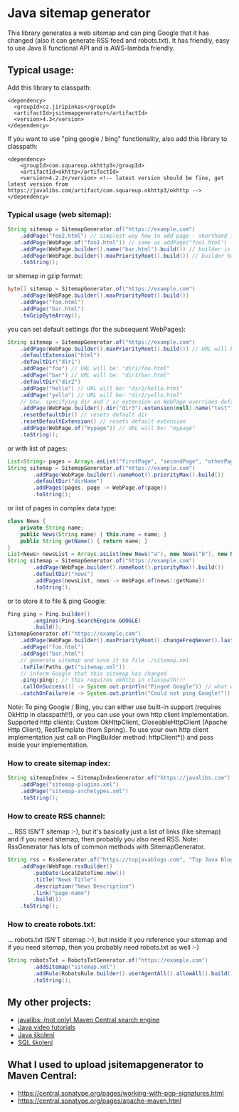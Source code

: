 # Java sitemap generator


This library generates a web sitemap and can ping Google that it has
changed (also it can generate RSS feed and robots.txt). It has friendly, 
easy to use Java 8 functional API and is AWS-lambda friendly.

## Typical usage:

Add this library to classpath:

    <dependency>
      <groupId>cz.jiripinkas</groupId>
      <artifactId>jsitemapgenerator</artifactId>
      <version>4.3</version>
    </dependency>

If you want to use "ping google / bing" functionality, also add this library to classpath:

    <dependency>
        <groupId>com.squareup.okhttp3</groupId>
        <artifactId>okhttp</artifactId>
        <version>4.2.2</version> <!-- latest version should be fine, get latest version from https://javalibs.com/artifact/com.squareup.okhttp3/okhttp -->
    </dependency>

### Typical usage (web sitemap):

```java
String sitemap = SitemapGenerator.of("https://example.com")
    .addPage("foo2.html") // simplest way how to add page - shorthand for addPage(WebPage.of("foo2.html"))
    .addPage(WebPage.of("foo1.html")) // same as addPage("foo1.html")
    .addPage(WebPage.builder().name("bar.html").build()) // builder is more complex
    .addPage(WebPage.builder().maxPriorityRoot().build()) // builder has lots of useful methods
    .toString();
```

or sitemap in gzip format:

```java
byte[] sitemap = SitemapGenerator.of("https://example.com")
    .addPage(WebPage.builder().maxPriorityRoot().build())
    .addPage("foo.html")
    .addPage("bar.html")
    .toGzipByteArray();
```

you can set default settings (for the subsequent WebPages):

```java
String sitemap = SitemapGenerator.of("https://example.com")
    .addPage(WebPage.builder().maxPriorityRoot().build()) // URL will be: "/"
    .defaultExtension("html")
    .defaultDir("dir1")
    .addPage("foo") // URL will be: "dir1/foo.html"
    .addPage("bar") // URL will be: "dir1/bar.html"
    .defaultDir("dir2")
    .addPage("hello") // URL will be: "dir2/hello.html"
    .addPage("yello") // URL will be: "dir2/yello.html"
    // btw. specifying dir and / or extension on WebPage overrides default settings
    .addPage(WebPage.builder().dir("dir3").extension(null).name("test").build()) // "dir3/test"
    .resetDefaultDir() // resets default dir
    .resetDefaultExtension() // resets default extension
    .addPage(WebPage.of("mypage")) // URL will be: "mypage"
    .toString();
```

or with list of pages:

```java
List<String> pages = Arrays.asList("firstPage", "secondPage", "otherPage");
String sitemap = SitemapGenerator.of("https://example.com")
        .addPage(WebPage.builder().nameRoot().priorityMax().build())
        .defaultDir("dirName")
        .addPages(pages, page -> WebPage.of(page))
        .toString();
```

or list of pages in complex data type:

```java
class News {
    private String name;
    public News(String name) { this.name = name; }
    public String getName() { return name; }
}
List<News> newsList = Arrays.asList(new News("a"), new News("b"), new News("c"));
String sitemap = SitemapGenerator.of("https://example.com")
        .addPage(WebPage.builder().nameRoot().priorityMax().build())
        .defaultDir("news")
        .addPages(newsList, news -> WebPage.of(news::getName))
        .toString();
```

or to store it to file & ping Google:

```java
Ping ping = Ping.builder()
        .engines(Ping.SearchEngine.GOOGLE)
        .build();
SitemapGenerator.of("https://example.com")
    .addPage(WebPage.builder().maxPriorityRoot().changeFreqNever().lastModNow().build())
    .addPage("foo.html")
    .addPage("bar.html")
    // generate sitemap and save it to file ./sitemap.xml
    .toFile(Paths.get("sitemap.xml"))
    // inform Google that this sitemap has changed
    .ping(ping); // this requires okhttp in classpath!!!
    .callOnSuccess(() -> System.out.println("Pinged Google")) // what will happen on success
    .catchOnFailure(e -> System.out.println("Could not ping Google!")); // what will happen on error
```

Note: To ping Google / Bing, you can either use built-in support (requires OkHttp in classpath!!!), 
or you can use your own http client implementation. Supported http clients: Custom OkHttpClient, 
CloseableHttpClient (Apache Http Client), RestTemplate (from Spring). To use your own http client 
implementation just call on PingBuilder method: httpClient*() and pass inside your implementation.

### How to create sitemap index:

```java
String sitemapIndex = SitemapIndexGenerator.of("https://javalibs.com")
    .addPage("sitemap-plugins.xml")
    .addPage("sitemap-archetypes.xml")
    .toString();
```

### How to create RSS channel:

... RSS ISN'T sitemap :-), but it's basically just a list of links (like sitemap) and if you need sitemap, 
then probably you also need RSS. Note: RssGenerator has lots of common methods with SitemapGenerator.

```java
String rss = RssGenerator.of("https://topjavablogs.com", "Top Java Blogs", "Best Java Blogs")
    .addPage(WebPage.rssBuilder()
        .pubDate(LocalDateTime.now())
        .title("News Title")
        .description("News Description")
        .link("page-name")
        .build())
    .toString();
```

### How to create robots.txt:

... robots.txt ISN'T sitemap :-), but inside it you reference your sitemap and if you need sitemap, then you probably need robots.txt as well :-)

```java
String robotsTxt = RobotsTxtGenerator.of("https://example.com")
        .addSitemap("sitemap.xml")
        .addRule(RobotsRule.builder().userAgentAll().allowAll().build())
        .toString();
```

## My other projects:

- [javalibs: (not only) Maven Central search engine](https://javalibs.com)
- [Java video tutorials](https://javavids.com)
- [Java školení](https://www.java-skoleni.cz)
- [SQL školení](https://www.sql-skoleni.cz)

## What I used to upload jsitemapgenerator to Maven Central:

- https://central.sonatype.org/pages/working-with-pgp-signatures.html
- https://central.sonatype.org/pages/apache-maven.html